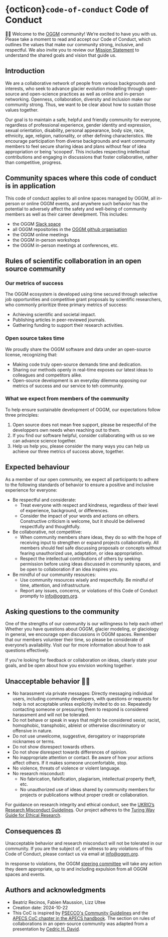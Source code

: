 # {octicon}`code-of-conduct` Code of Conduct

👋🏽 Welcome to the [OGGM](https://oggm.org) community! We’re excited to have you with us. Please take a moment to read and accept our Code of Conduct, which outlines the values that make our community strong, inclusive, and respectful. We also invite you to review our [Mission Statement](mission) to understand the shared goals and vision that guide us.

## Introduction

We are a collaborative network of people from various backgrounds and interests, who seek to advance glacier evolution modelling through open-source and open-science practices as well as online and in-person networking. Openness, collaboration, diversity and inclusion make our community strong. Thus, we want to be clear about how to sustain those values together.

Our goal is to maintain a safe, helpful and friendly community for everyone, regardless of professional experience, gender identity and expression, sexual orientation, disability, personal appearance, body size, race, ethnicity, age, religion, nationality, or other defining characteristics. We encourage participation from diverse backgrounds and want community members to feel secure sharing ideas and plans without fear of idea appropriation or being 'scooped'. This includes respecting intellectual contributions and engaging in discussions that foster collaborative, rather than competitive, progress.

## Community spaces where this code of conduct is in application

This code of conduct applies to all online spaces managed by OGGM, all in-person or online OGGM events, and anywhere such behavior has the potential to adversely affect the safety and well-being of community members as well as their career develpment. This includes:

- the OGGM [Slack space](./guides/slack-intro.md)
- all OGGM repositories in the [OGGM github organisation](https://github.com/OGGM)
- the OGGM online meetings
- the OGGM in-person workshops
- the OGGM in-person meetings at conferences, etc.

## Rules of scientific collaboration in an open source community

### Our metrics of success

The OGGM ecosystem is developed using time secured through selective job opportunities and competitive grant proposals by scientific researchers, who commonly prioritize three primary metrics of success:

- Achieving scientific and societal impact.
- Publishing articles in peer-reviewed journals.
- Gathering funding to support their research activities.

### Open source takes time

We proudly share the OGGM software and data under an open-source license, recognizing that:

- Making code truly open-source demands time and dedication.
- Sharing our methods openly in real-time exposes our latest ideas to colleagues and competitors alike.
- Open-source development is an everyday dilemma opposing our metrics of success and our service to teh community.

### What we expect from members of the community

To help ensure sustainable development of OGGM, our expectations follow three principles:

1. Open source does not mean free support, please be respectful of the developpers own needs when reaching out to them.
2. If you find our software helpful, consider collaborating with us so we can advance science together.
3. Help us help you, please consider the many ways you can help us achieve our three metrics of success above, together.

## Expected behaviour

As a member of our open community, we expect all participants to adhere to the following standards of behavior to ensure a positive and inclusive experience for everyone:

- Be respectful and considerate:
  - Treat everyone with respect and kindness, regardless of their level of experience, background, or differences.
  - Consider the impact of your words and actions on others. Constructive criticism is welcome, but it should be delivered respectfully and thoughtfully.
- Be collaborative, not competitive:
  - When community members share ideas, they do so with the hope of receiving input to strengthen or expand projects collaboratively. All members should feel safe discussing proposals or concepts without fearing unauthorized use, adaptation, or idea appropriation.
  - Respect the intellectual contributions of others by seeking permission before using ideas discussed in community spaces, and be open to collaboration if an idea inspires you.
- Be mindful of our community resources:
  - Use community resources wisely and respectfully.  Be mindful of time, attention, and infrastructure.
  - Report any issues, concerns, or violations of this Code of Conduct promptly to [info@oggm.org](mailto:info@oggm.org).

## Asking questions to the community

One of the strengths of our community is our willingness to help each other! Whether you have questions about OGGM, glacier modeling, or glaciology in general, we encourage open discussions in OGGM spaces. Remember that our members volunteer their time, so please be considerate of everyone’s availability. Visit our [](guides/index.md) for more information about how to ask questions effectively.

If you're looking for feedback or collaboration on ideas, clearly state your goals, and be open about how you envision working together.

## Unacceptable behavior ✋🏼

- No harassment via private messages: Directly messaging individual users, including community developers, with questions or requests for help is not acceptable unless explicitly invited to do so. Repeatedly contacting someone or pressuring them to respond is considered harassment and will not be tolerated.
- Do not behave or speak in ways that might be considered sexist, racist, homophobic, transphobic, ableist or otherwise discriminatory or offensive in nature.
- Do not use unwelcome, suggestive, derogatory or inappropriate nicknames or terms.
- Do not show disrespect towards others.
- Do not show disrespect towards differences of opinion.
- No inappropriate attention or contact. Be aware of how your actions affect others. If it makes someone uncomfortable, stop.
- No violence, threats of violence or violent language.
- No research misconduct:
  - No fabrication, falsification, plagiarism, intellectual property theft, etc.
  - No unauthorized use of ideas shared by community members for projects or publications without proper credit or collaboration.

For guidance on research integrity and ethical conduct, see the [UKRIO’s Research Misconduct Guidelines](https://ukrio.org/research-integrity/what-is-research-misconduct/). Our project adheres to the [Turing Way Guide for Ethical Research](https://book.the-turing-way.org).

## Consequences ⚖️

Unacceptable behavior and research misconduct will not be tolerated in our community. If you are the subject of, or witness to any violations of this Code of Conduct, please contact us via email at [info@oggm.org](mailto:info@oggm.org).

In response to violations, the OGGM [steering committee](roles.md) will take any action they deem appropriate, up to and including expulsion from all OGGM spaces and events.

## Authors and acknowledgments

- Beatriz Recinos, Fabien Maussion, Lizz Ultee
- Creation date: 2024-10-22
- This CoC is inspired by [PSECCO's Community Guidelines](https://psecco.org/pseccos-community-guidelines) and the [APECS CoC chapter in the APECS handbook](https://www.apecs.is/who-we-are/publications/apecs-handbook.html). The section on rules of collaborations in an open-source community was adapted from a presentation by [Cedric H. David](https://github.com/c-h-david).
